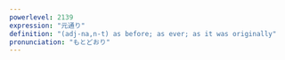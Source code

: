 ```yaml
---
powerlevel: 2139
expression: "元通り"
definition: "(adj-na,n-t) as before; as ever; as it was originally"
pronunciation: "もとどおり"
---
```

